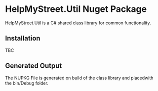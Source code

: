 # HelpMyStreet.Util Nuget Package

HelpMyStreet.Util is a C#  shared class library for common functionality. 

## Installation

TBC

## Generated Output

The NUPKG File is generated on build of the class library and placedwith the bin/Debug folder. 
